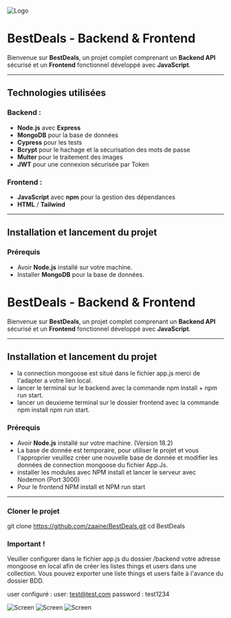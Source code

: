 ![Logo](/frontend/assets/images/logoBestDeal.png)

# **BestDeals - Backend & Frontend**

Bienvenue sur **BestDeals**, un projet complet comprenant un **Backend API** sécurisé et un **Frontend** fonctionnel développé avec **JavaScript**.

---

## **Technologies utilisées**

### Backend :

- **Node.js** avec **Express**
- **MongoDB** pour la base de données
- **Cypress** pour les tests
- **Bcrypt** pour le hachage et la sécurisation des mots de passe
- **Multer** pour le traitement des images
- **JWT** pour une connexion sécurisée par Token

### Frontend :

- **JavaScript** avec **npm** pour la gestion des dépendances
- **HTML** / **Tailwind**

---

## **Installation et lancement du projet**

### **Prérequis**

- Avoir **Node.js** installé sur votre machine.
- Installer **MongoDB** pour la base de données.

# **BestDeals - Backend & Frontend**

Bienvenue sur **BestDeals**, un projet complet comprenant un **Backend API** sécurisé et un **Frontend** fonctionnel développé avec **JavaScript**.

---

## **Installation et lancement du projet**

- la connection mongoose est situé dans le fichier app.js merci de l'adapter a votre lien local.
- lancer le terminal sur le backend avec la commande npm install + npm run start.
- lancer un deuxieme terminal sur le dossier frontend avec la commande npm install npm run start.

### **Prérequis**

- Avoir **Node.js** installé sur votre machine. (Version 18.2)
- La base de donnée est temporaire, pour utiliser le projet et vous l'approprier veuillez créer une nouvelle base de donnée et modifier les données de connection mongoose du fichier App.Js.
- installer les modules avec NPM install et lancer le serveur avec Nodemon (Port 3000)
- Pour le frontend NPM install et NPM run start

---

### **Cloner le projet**

git clone https://github.com/zaaine/BestDeals.git
cd BestDeals

### Important !

Veuiller configurer dans le fichier app.js du dossier /backend votre adresse mongoose en local afin de créer les listes things et users dans une collection. Vous pouvez exporter une liste  things et users faite à l'avance du dossier BDD.

user configuré :
user:  test@test.com 
password : test1234

![Screen](/frontend/assets/images/BestDeal_screen.png)
![Screen](/frontend/assets/images/BestDeal_screen1.png)
![Screen](/frontend/assets/images/BestDeal_screen2.png)
